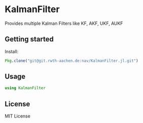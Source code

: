 # KalmanFilter
Provides multiple Kalman Filters like KF, AKF, UKF, AUKF

## Getting started

Install:
```julia
Pkg.clone("git@git.rwth-aachen.de:nav/KalmanFilter.jl.git")
```

## Usage

```julia
using KalmanFilter
```

## License

MIT License
